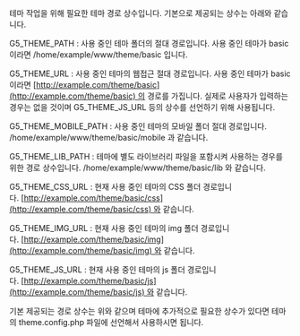 테마 작업을 위해 필요한 테마 경로 상수입니다. 기본으로 제공되는 상수는 아래와 같습니다.

G5_THEME_PATH : 사용 중인 테마 폴더의 절대 경로입니다. 사용 중인 테마가 basic 이라면 /home/example/www/theme/basic 입니다.

G5_THEME_URL : 사용 중인 테마의 웹접근 절대 경로입니다. 사용 중인 테마가 basic 이라면 [http://example.com/theme/basic](http://example.com/theme/basic) 의 경로를 가집니다. 실제로 사용자가 입력하는 경우는 없을 것이며 G5_THEME_JS_URL 등의 상수를 선언하기 위해 사용됩니다.

G5_THEME_MOBILE_PATH : 사용 중인 테마의 모바일 폴더 절대 경로입니다. /home/example/www/theme/basic/mobile 과 같습니다.

G5_THEME_LIB_PATH : 테마에 별도 라이브러리 파일을 포함시켜 사용하는 경우를 위한 경로 상수입니다. /home/example/www/theme/basic/lib 와 같습니다.

G5_THEME_CSS_URL : 현재 사용 중인 테마의 CSS 폴더 경로입니다. [http://example.com/theme/basic/css](http://example.com/theme/basic/css) 와 같습니다.

G5_THEME_IMG_URL : 현재 사용 중인 테마의 img 폴더 경로입니다. [http://example.com/theme/basic/img](http://example.com/theme/basic/img) 와 같습니다.

G5_THEME_JS_URL : 현재 사용 중인 테마의 js 폴더 경로입니다. [http://example.com/theme/basic/js](http://example.com/theme/basic/js) 와 같습니다. 

기본 제공되는 경로 상수는 위와 같으며 테마에 추가적으로 필요한 상수가 있다면 테마의 theme.config.php 파일에 선언해서 사용하시면 됩니다.